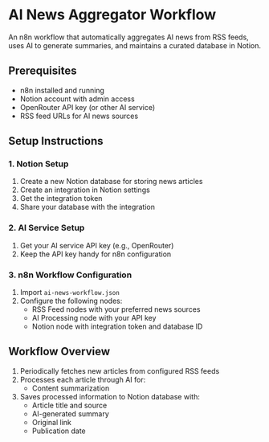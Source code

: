 # AI News Aggregator Workflow

An n8n workflow that automatically aggregates AI news from RSS feeds, uses AI to generate summaries, and maintains a curated database in Notion.

## Prerequisites

- n8n installed and running
- Notion account with admin access
- OpenRouter API key (or other AI service)
- RSS feed URLs for AI news sources

## Setup Instructions

### 1. Notion Setup
1. Create a new Notion database for storing news articles
2. Create an integration in Notion settings
3. Get the integration token
4. Share your database with the integration

### 2. AI Service Setup
1. Get your AI service API key (e.g., OpenRouter)
2. Keep the API key handy for n8n configuration

### 3. n8n Workflow Configuration
1. Import `ai-news-workflow.json`
2. Configure the following nodes:
   - RSS Feed nodes with your preferred news sources
   - AI Processing node with your API key
   - Notion node with integration token and database ID

## Workflow Overview

1. Periodically fetches new articles from configured RSS feeds
2. Processes each article through AI for:
   - Content summarization
3. Saves processed information to Notion database with:
   - Article title and source
   - AI-generated summary
   - Original link
   - Publication date